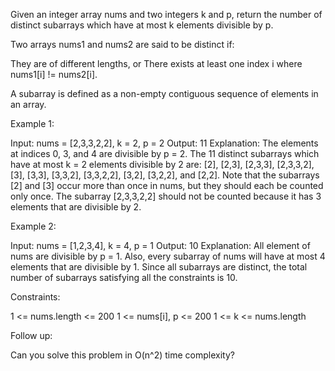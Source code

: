 Given an integer array nums and two integers k and p, return the number of
distinct subarrays which have at most k elements divisible by p.

Two arrays nums1 and nums2 are said to be distinct if:


They are of different lengths, or
There exists at least one index i where nums1[i] != nums2[i].


A subarray is defined as a non-empty contiguous sequence of elements in an
array.


Example 1:


Input: nums = [2,3,3,2,2], k = 2, p = 2
Output: 11
Explanation:
The elements at indices 0, 3, and 4 are divisible by p = 2.
The 11 distinct subarrays which have at most k = 2 elements divisible by 2
are:
[2], [2,3], [2,3,3], [2,3,3,2], [3], [3,3], [3,3,2], [3,3,2,2], [3,2],
[3,2,2], and [2,2].
Note that the subarrays [2] and [3] occur more than once in nums, but they
should each be counted only once.
The subarray [2,3,3,2,2] should not be counted because it has 3 elements that
are divisible by 2.


Example 2:


Input: nums = [1,2,3,4], k = 4, p = 1
Output: 10
Explanation:
All element of nums are divisible by p = 1.
Also, every subarray of nums will have at most 4 elements that are divisible
by 1.
Since all subarrays are distinct, the total number of subarrays satisfying
all the constraints is 10.



Constraints:


1 <= nums.length <= 200
1 <= nums[i], p <= 200
1 <= k <= nums.length



Follow up:

Can you solve this problem in O(n^2) time complexity?



